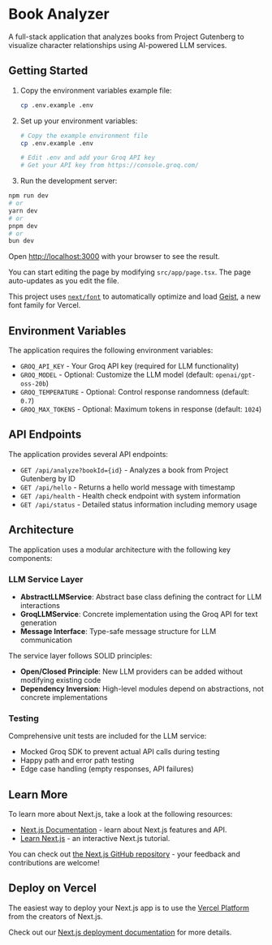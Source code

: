 # Book Analyzer

A full-stack application that analyzes books from Project Gutenberg to visualize character relationships using AI-powered LLM services.

## Getting Started

1. Copy the environment variables example file:

   ```bash
   cp .env.example .env
   ```

2. Set up your environment variables:

   ```bash
   # Copy the example environment file
   cp .env.example .env

   # Edit .env and add your Groq API key
   # Get your API key from https://console.groq.com/
   ```

3. Run the development server:

```bash
npm run dev
# or
yarn dev
# or
pnpm dev
# or
bun dev
```

Open [http://localhost:3000](http://localhost:3000) with your browser to see the result.

You can start editing the page by modifying `src/app/page.tsx`. The page auto-updates as you edit the file.

This project uses [`next/font`](https://nextjs.org/docs/app/building-your-application/optimizing/fonts) to automatically optimize and load [Geist](https://vercel.com/font), a new font family for Vercel.

## Environment Variables

The application requires the following environment variables:

- `GROQ_API_KEY` - Your Groq API key (required for LLM functionality)
- `GROQ_MODEL` - Optional: Customize the LLM model (default: `openai/gpt-oss-20b`)
- `GROQ_TEMPERATURE` - Optional: Control response randomness (default: `0.7`)
- `GROQ_MAX_TOKENS` - Optional: Maximum tokens in response (default: `1024`)

## API Endpoints

The application provides several API endpoints:

- `GET /api/analyze?bookId={id}` - Analyzes a book from Project Gutenberg by ID
- `GET /api/hello` - Returns a hello world message with timestamp
- `GET /api/health` - Health check endpoint with system information
- `GET /api/status` - Detailed status information including memory usage

## Architecture

The application uses a modular architecture with the following key components:

### LLM Service Layer

- **AbstractLLMService**: Abstract base class defining the contract for LLM interactions
- **GroqLLMService**: Concrete implementation using the Groq API for text generation
- **Message Interface**: Type-safe message structure for LLM communication

The service layer follows SOLID principles:

- **Open/Closed Principle**: New LLM providers can be added without modifying existing code
- **Dependency Inversion**: High-level modules depend on abstractions, not concrete implementations

### Testing

Comprehensive unit tests are included for the LLM service:

- Mocked Groq SDK to prevent actual API calls during testing
- Happy path and error path testing
- Edge case handling (empty responses, API failures)

## Learn More

To learn more about Next.js, take a look at the following resources:

- [Next.js Documentation](https://nextjs.org/docs) - learn about Next.js features and API.
- [Learn Next.js](https://nextjs.org/learn) - an interactive Next.js tutorial.

You can check out [the Next.js GitHub repository](https://github.com/vercel/next.js) - your feedback and contributions are welcome!

## Deploy on Vercel

The easiest way to deploy your Next.js app is to use the [Vercel Platform](https://vercel.com/new?utm_medium=default-template&filter=next.js&utm_source=create-next-app&utm_campaign=create-next-app-readme) from the creators of Next.js.

Check out our [Next.js deployment documentation](https://nextjs.org/docs/app/building-your-application/deploying) for more details.
